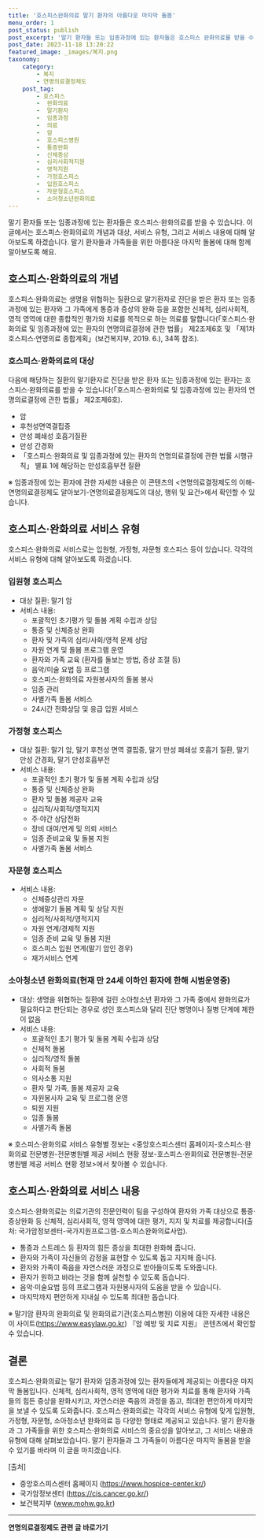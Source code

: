 ```yaml
---
title: '호스피스완화의료 말기 환자의 아름다운 마지막 돌봄'
menu_order: 1
post_status: publish
post_excerpt: '말기 환자들 또는 임종과정에 있는 환자들은 호스피스 완화의료를 받을 수 있습니다. 이 글에서는 호스피스 완화의료의 개념과 대상, 서비스 유형, 그리고 서비스 내용에 대해 알아보도록 하겠습니다. 말기 환자들과 가족들을 위한 아름다운 마지막 돌봄에 대해 함께 알아보도록 해요.'
post_date: 2023-11-18 13:20:22
featured_image: _images/복지.png
taxonomy:
    category:
        - 복지
        - 연명의료결정제도
    post_tag:
        - 호스피스
        -  완화의료
        -  말기환자
        -  임종과정
        -  의료
        -  암
        -  호스피스병원
        -  통증완화
        -  신체증상
        -  심리사회적지원
        -  영적지원
        -  가정호스피스
        -  입원호스피스
        -  자문형호스피스
        -  소아청소년완화의료
---
```



말기 환자들 또는 임종과정에 있는 환자들은 호스피스‧완화의료를 받을 수 있습니다. 이 글에서는 호스피스·완화의료의 개념과 대상, 서비스 유형, 그리고 서비스 내용에 대해 알아보도록 하겠습니다. 말기 환자들과 가족들을 위한 아름다운 마지막 돌봄에 대해 함께 알아보도록 해요.

## 호스피스·완화의료의 개념

호스피스·완화의료는 생명을 위협하는 질환으로 말기환자로 진단을 받은 환자 또는 임종과정에 있는 환자와 그 가족에게 통증과 증상의 완화 등을 포함한 신체적, 심리사회적, 영적 영역에 대한 종합적인 평가와 치료를 목적으로 하는 의료를 말합니다(「호스피스·완화의료 및 임종과정에 있는 환자의 연명의료결정에 관한 법률」 제2조제6호 및 「제1차 호스피스·연명의료 종합계획」(보건복지부, 2019. 6.), 34쪽 참조).

### 호스피스·완화의료의 대상

다음에 해당하는 질환의 말기환자로 진단을 받은 환자 또는 임종과정에 있는 환자는 호스피스·완화의료를 받을 수 있습니다(「호스피스·완화의료 및 임종과정에 있는 환자의 연명의료결정에 관한 법률」 제2조제6호).

- 암
- 후천성면역결핍증
- 만성 폐쇄성 호흡기질환
- 만성 간경화
- 「호스피스·완화의료 및 임종과정에 있는 환자의 연명의료결정에 관한 법률 시행규칙」 별표 1에 해당하는 만성호흡부전 질환

※ 임종과정에 있는 환자에 관한 자세한 내용은 이 콘텐츠의 <연명의료결정제도의 이해-연명의료결정제도 알아보기-연명의료결정제도의 대상, 행위 및 요건>에서 확인할 수 있습니다.

## 호스피스·완화의료 서비스 유형

호스피스·완화의료 서비스로는 입원형, 가정형, 자문형 호스피스 등이 있습니다. 각각의 서비스 유형에 대해 알아보도록 하겠습니다.

### 입원형 호스피스

- 대상 질환: 말기 암
- 서비스 내용:
  - 포괄적인 초기평가 및 돌봄 계획 수립과 상담
  - 통증 및 신체증상 완화
  - 환자 및 가족의 심리/사회/영적 문제 상담
  - 자원 연계 및 돌봄 프로그램 운영
  - 환자와 가족 교육 (환자를 돌보는 방법, 증상 조절 등)
  - 음악/미술 요법 등 프로그램
  - 호스피스·완화의료 자원봉사자의 돌봄 봉사
  - 임종 관리
  - 사별가족 돌봄 서비스
  - 24시간 전화상담 및 응급 입원 서비스

### 가정형 호스피스

- 대상 질환: 말기 암, 말기 후천성 면역 결핍증, 말기 만성 폐쇄성 호흡기 질환, 말기 만성 간경화, 말기 만성호흡부전
- 서비스 내용:
  - 포괄적인 초기 평가 및 돌봄 계획 수립과 상담
  - 통증 및 신체증상 완화
  - 환자 및 돌봄 제공자 교육
  - 심리적/사회적/영적지지
  - 주·야간 상담전화
  - 장비 대여/연계 및 의뢰 서비스
  - 임종 준비교육 및 돌봄 지원
  - 사별가족 돌봄 서비스

### 자문형 호스피스

- 서비스 내용:
  - 신체증상관리 자문
  - 생애말기 돌봄 계획 및 상담 지원
  - 심리적/사회적/영적지지
  - 자원 연계/경제적 지원
  - 임종 준비 교육 및 돌봄 지원
  - 호스피스 입원 연계(말기 암인 경우)
  - 재가서비스 연계

### 소아청소년 완화의료(현재 만 24세 이하인 환자에 한해 시범운영중)

- 대상: 생명을 위협하는 질환에 걸린 소아청소년 환자와 그 가족 중에서 완화의료가 필요하다고 판단되는 경우로 성인 호스피스와 달리 진단 병명이나 질병 단계에 제한이 없음
- 서비스 내용:
  - 포괄적인 초기 평가 및 돌봄 계획 수립과 상담
  - 신체적 돌봄
  - 심리적/영적 돌봄
  - 사회적 돌봄
  - 의사소통 지원
  - 환자 및 가족, 돌봄 제공자 교육
  - 자원봉사자 교육 및 프로그램 운영
  - 퇴원 지원
  - 임종 돌봄
  - 사별가족 돌봄

※ 호스피스·완화의료 서비스 유형별 정보는 <중앙호스피스센터 홈페이지-호스피스·완화의료 전문병원-전문병원별 제공 서비스 현황 정보-호스피스·완화의료 전문병원-전문병원별 제공 서비스 현황 정보>에서 찾아볼 수 있습니다.

## 호스피스·완화의료 서비스 내용

호스피스·완화의료는 의료기관의 전문인력이 팀을 구성하여 환자와 가족 대상으로 통증·증상완화 등 신체적, 심리사회적, 영적 영역에 대한 평가, 지지 및 치료를 제공합니다(출처: 국가암정보센터-국가지원프로그램-호스피스완화의료사업).

- 통증과 스트레스 등 환자의 힘든 증상을 최대한 완화해 줍니다.
- 환자와 가족이 자신들의 감정을 표현할 수 있도록 돕고 지지해 줍니다.
- 환자와 가족이 죽음을 자연스러운 과정으로 받아들이도록 도와줍니다.
- 환자가 원하고 바라는 것을 함께 실천할 수 있도록 돕습니다.
- 음악‧미술요법 등의 프로그램과 자원봉사자의 도움을 받을 수 있습니다.
- 마지막까지 편안하게 지내실 수 있도록 최대한 돕습니다.

※ 말기암 환자의 완화의료 및 완화의료기관(호스피스병원) 이용에 대한 자세한 내용은 이 사이트(https://www.easylaw.go.kr) 『암 예방 및 치료 지원』 콘텐츠에서 확인할 수 있습니다.

## 결론

호스피스·완화의료는 말기 환자와 임종과정에 있는 환자들에게 제공되는 아름다운 마지막 돌봄입니다. 신체적, 심리사회적, 영적 영역에 대한 평가와 치료를 통해 환자와 가족들의 힘든 증상을 완화시키고, 자연스러운 죽음의 과정을 돕고, 최대한 편안하게 마지막을 보낼 수 있도록 도와줍니다. 호스피스·완화의료는 각각의 서비스 유형에 맞게 입원형, 가정형, 자문형, 소아청소년 완화의료 등 다양한 형태로 제공되고 있습니다. 말기 환자들과 그 가족들을 위한 호스피스·완화의료 서비스의 중요성을 알아보고, 그 서비스 내용과 유형에 대해 살펴보았습니다. 말기 환자들과 그 가족들이 아름다운 마지막 돌봄을 받을 수 있기를 바라며 이 글을 마치겠습니다.

[출처]
- 중앙호스피스센터 홈페이지 (https://www.hospice-center.kr/)
- 국가암정보센터 (https://cis.cancer.go.kr/)
- 보건복지부 (www.mohw.go.kr)
<!-- wp:separator -->
<hr class="wp-block-separator has-alpha-channel-opacity"/>
<!-- /wp:separator -->

<!-- wp:group {"backgroundColor":"base","layout":{"type":"constrained"}} -->
<div class="wp-block-group has-base-background-color has-background"><!-- wp:paragraph {"align":"center","fontSize":"medium"} -->
<p class="has-text-align-center has-large-font-size"><strong>연명의료결정제도 관련 글 바로가기</strong></p>
<!-- /wp:paragraph -->


<!-- wp:latest-posts
{"categories":[{"id":24517,"count":19,"description":"","link":"https://uknowlaw.com/category/%ec%97%b0%eb%aa%85%ec%9d%98%eb%a3%8c%ea%b2%b0%ec%a0%95%ec%a0%9c%eb%8f%84/","name":"연명의료결정제도","slug":"연명의료결정제도","taxonomy":"category","parent":0,"meta":[],"_links":{"self":[{"href":"https://uknowlaw.com/wp-json/wp/v2/categories/24517"}],"collection":[{"href":"https://uknowlaw.com/wp-json/wp/v2/categories"}],"about":[{"href":"https://uknowlaw.com/wp-json/wp/v2/taxonomies/category"}],"wp:post_type":[{"href":"https://uknowlaw.com/wp-json/wp/v2/posts?categories=24517"}],"curies":[{"name":"wp","href":"https://api.w.org/{rel}","templated":true}]}}],"postsToShow":100,"excerptLength":28,"postLayout":"grid","columns":2,"featuredImageAlign":"left","featuredImageSizeSlug":"large","fontSize":"small"} /--></div>
<!-- /wp:group -->